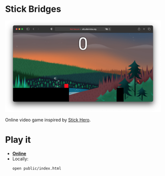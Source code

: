 # Stick Bridges

<a href="http://stb.altervista.org" target="_blank">
<div style="text-align:center"><img src="css/images/screenshots/game.png" /></div>
</a>

Online video game inspired by [Stick Hero](https://itunes.apple.com/us/app/stick-hero/id918338898?mt=8).

# Play it

- [**Online**](http://stb.altervista.org)
- Locally:
    ```shell script
    open public/index.html
    ```

